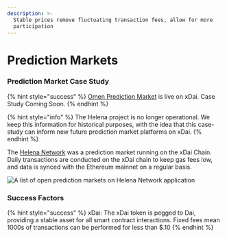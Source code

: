 ```yaml
---
description: >-
  Stable prices remove fluctuating transaction fees, allow for more
  participation
---
```


# Prediction Markets

### Prediction Market Case Study

{% hint style="success" %}
[Omen Prediction Market](https://xdai.omen.eth.link/) is live on xDai. Case Study Coming Soon.
{% endhint %}

{% hint style="info" %}
The Helena project is no longer operational. We keep this information for historical purposes, with the idea that this case-study can inform new future prediction market platforms on xDai. 
{% endhint %}

The [Helena Network](https://media.consensys.net/prediction-markets-platform-becomes-first-dapp-on-xdai-sidechain-f26e6d691799) was a prediction market running on the xDai Chain. Daily transactions are conducted on the xDai chain to keep gas fees low, and data is synced with the Ethereum mainnet on a regular basis. 

![A list of open prediction markets on Helena Network application](../../.gitbook/assets/image-2019-10-03-at-2.11.21-pm.png)

### Success Factors

{% hint style="success" %}
xDai: The xDai token is pegged to Dai, providing a stable asset for all smart contract interactions. Fixed fees mean 1000s of transactions can be performed for less than $.10
{% endhint %}

